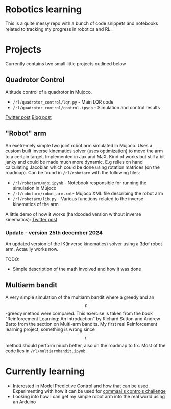 # Robotics learning

This is a quite messy repo with a bunch of code snippets and notebooks related to tracking my progress in robotics and RL.

# Projects

Currently contains two small little projects outlined below

## Quadrotor Control

Altitude control of a quadrotor in Mujoco.

- `/rl/quadrotor_control/lqr.py` - Main LQR code
- `/rl/quadrotor_control/control.ipynb` - Simulation and control results

[Twitter post](https://x.com/Jernstrom_dev/status/1856242441575190693)
[Blog post](https://wobbly-speedboat-461.notion.site/LQR-control-of-quadrotor-altitude-13c2c74e93b280cbbe5af3aa7c07590f)

## "Robot" arm

An exetremely simple two joint robot arm simulated in Mujoco. Uses a custom built inverse kinematics solver (uses optimization) to move the arm to a certain target. Implemented in Jax and MJX. Kind of works but still a bit janky and could be made much more dynamic. E.g relies on hand calculating Jacobian which could be done using rotation matrices (on the roadmap). Can be found in `/rl/robotarm` with the following files:

- `/rl/robotarm/mjx.ipynb` - Notebook responsible for running the simulation in Mujoco
- `/rl/robotarm/robot_arm.xml`- Mujoco XML file describing the robot arm
- `/rl/robotarm/lib.py` - Various functions related to the inverse kinematics of the arm

A little demo of how it works (hardcoded version without inverse kinematics): [Twitter post](https://x.com/Jernstrom_dev/status/1822298180676948061)

### Update - version 25th december 2024

An updated version of the IK(inverse kinematics) solver using a 3dof robot arm. Actaully works now.

TODO:

- Simple description of the math involved and how it was done

## Multiarm bandit

A very simple simulation of the multiarm bandit where a greedy and an $$\epsilon$$-greedy method were compared. This exercise is taken from the book "Reinforcement Learning: An Introduction" by Richard Sutton and Andrew Barto from the section on Multi-arm bandits. My first real Reinforcement learning project, something is wrong since $$\epsilon$$ method should perform much better, also on the roadmap to fix. Most of the code lies in `/rl/multiarmbandit.ipynb`.

# Currently learning

- Interested in Model Predictive Control and how that can be used. Experimenting with how it can be used for [commaai's controls challenge](https://github.com/commaai/controls_challenge)
- Looking into how I can get my simple robot arm into the real world using an Arduino
